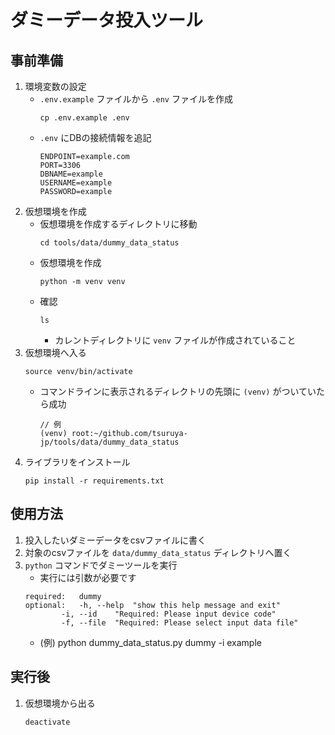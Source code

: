 # ダミーデータ投入ツール

## 事前準備

1. 環境変数の設定
	- `.env.example` ファイルから `.env` ファイルを作成
		```
		cp .env.example .env
		```
	- `.env` にDBの接続情報を追記
		```text:.env
		ENDPOINT=example.com
		PORT=3306
		DBNAME=example
		USERNAME=example
		PASSWORD=example
		```
1. 仮想環境を作成
	- 仮想環境を作成するディレクトリに移動
		```
		cd tools/data/dummy_data_status
		```
	- 仮想環境を作成
		```
		python -m venv venv
		```
	- 確認
		```
		ls 
		```
		- カレントディレクトリに `venv` ファイルが作成されていること
1. 仮想環境へ入る
	```
	source venv/bin/activate
	```
	- コマンドラインに表示されるディレクトリの先頭に `(venv)` がついていたら成功
		```
		// 例
		(venv) root:~/github.com/tsuruya-jp/tools/data/dummy_data_status
		```
1. ライブラリをインストール
	```
	pip install -r requirements.txt
	```

## 使用方法
1. 投入したいダミーデータをcsvファイルに書く
1. 対象のcsvファイルを `data/dummy_data_status` ディレクトリへ置く
1. `python` コマンドでダミーツールを実行
	- 実行には引数が必要です
	```
	required:	dummy
	optional:	-h, --help	"show this help message and exit"	
			-i, --id	"Required: Please input device code"
			-f, --file	"Required: Please select input data file"
	```
	- (例) python dummy_data_status.py dummy -i example

## 実行後
1. 仮想環境から出る
	```
	deactivate
	```
